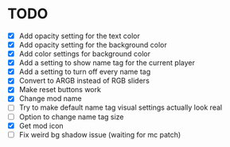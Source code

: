# TODO
- [x] Add opacity setting for the text color
- [x] Add opacity setting for the background color
- [x] Add color settings for background color
- [x] Add a setting to show name tag for the current player
- [x] Add a setting to turn off every name tag
- [x] Convert to ARGB instead of RGB sliders
- [x] Make reset buttons work
- [x] Change mod name
- [ ] Try to make default name tag visual settings actually look real
- [ ] Option to change name tag size
- [x] Get mod icon
- [ ] Fix weird bg shadow issue (waiting for mc patch)